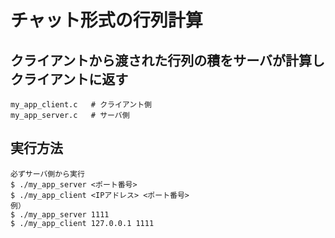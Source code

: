 # チャット形式の行列計算
## クライアントから渡された行列の積をサーバが計算しクライアントに返す

```
my_app_client.c   # クライアント側
my_app_server.c   # サーバ側

```

## 実行方法
```
必ずサーバ側から実行
$ ./my_app_server <ポート番号>
$ ./my_app_client <IPアドレス> <ポート番号>
例）
$ ./my_app_server 1111
$ ./my_app_client 127.0.0.1 1111
```